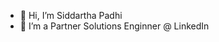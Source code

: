 - 👋 Hi, I’m Siddartha Padhi
- 👀 I’m a Partner Solutions Enginner @ LinkedIn


<!---
sidd607/sidd607 is a ✨ special ✨ repository because its `README.md` (this file) appears on your GitHub profile.
You can click the Preview link to take a look at your changes.
--->
